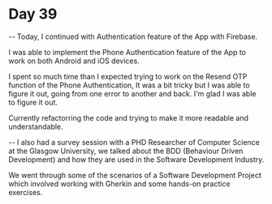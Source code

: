 # Day 39

-- Today, I continued with Authentication feature of the App with Firebase.

I was able to implement the Phone Authentication feature of the App to work on both Android and iOS devices.

I spent so much time than I expected trying to work on the Resend OTP function of the Phone Authentication, It was a bit tricky but I was able to figure it out, going from one error to another and back. I'm glad I was able to figure it out.

Currently refactorring the code and trying to make it more readable and understandable.

-- I also had a survey session with a PHD Researcher of Computer Science at the Glasgow University, we talked about the BDD (Behaviour Driven Development) and how they are used in the Software Development Industry.

We went through some of the scenarios of a Software Development Project which involved working with Gherkin and some hands-on practice exercises.

